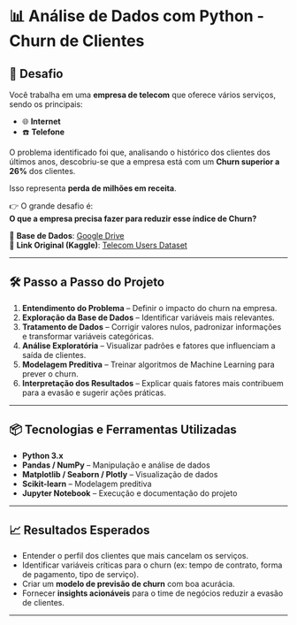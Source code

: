# 📊 Análise de Dados com Python - Churn de Clientes  

## 🎯 Desafio  
Você trabalha em uma **empresa de telecom** que oferece vários serviços, sendo os principais:  
- 🌐 **Internet**  
- ☎️ **Telefone**  

O problema identificado foi que, analisando o histórico dos clientes dos últimos anos, descobriu-se que a empresa está com um **Churn superior a 26%** dos clientes.  

Isso representa **perda de milhões em receita**.  

👉 O grande desafio é:  
**O que a empresa precisa fazer para reduzir esse índice de Churn?**  

📂 **Base de Dados**: [Google Drive](https://drive.google.com/drive/folders/17TD0BlWkNuy_MDpUHuBG44kT80EmRYls?usp=sharing)  
🔗 **Link Original (Kaggle)**: [Telecom Users Dataset](https://www.kaggle.com/radmirzosimov/telecom-users-dataset)  

---

## 🛠️ Passo a Passo do Projeto  

1. **Entendimento do Problema** – Definir o impacto do churn na empresa.  
2. **Exploração da Base de Dados** – Identificar variáveis mais relevantes.  
3. **Tratamento de Dados** – Corrigir valores nulos, padronizar informações e transformar variáveis categóricas.  
4. **Análise Exploratória** – Visualizar padrões e fatores que influenciam a saída de clientes.  
5. **Modelagem Preditiva** – Treinar algoritmos de Machine Learning para prever o churn.  
6. **Interpretação dos Resultados** – Explicar quais fatores mais contribuem para a evasão e sugerir ações práticas.  

---

## 📦 Tecnologias e Ferramentas Utilizadas  

- **Python 3.x**  
- **Pandas / NumPy** – Manipulação e análise de dados  
- **Matplotlib / Seaborn / Plotly** – Visualização de dados  
- **Scikit-learn** – Modelagem preditiva  
- **Jupyter Notebook** – Execução e documentação do projeto  

---

## 📈 Resultados Esperados  

- Entender o perfil dos clientes que mais cancelam os serviços.  
- Identificar variáveis críticas para o churn (ex: tempo de contrato, forma de pagamento, tipo de serviço).  
- Criar um **modelo de previsão de churn** com boa acurácia.  
- Fornecer **insights acionáveis** para o time de negócios reduzir a evasão de clientes.  

---
